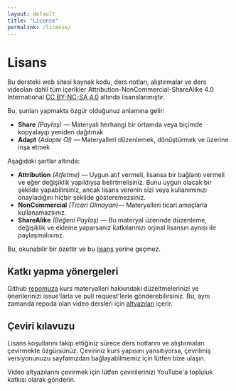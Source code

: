 ```yaml
---
layout: default
title: "License"
permalink: /license/
---
```


# Lisans

Bu dersteki web sitesi kaynak kodu, ders notları, alıştırmalar ve ders videoları dahil tüm içerikler Attribution-NonCommercial-ShareAlike 4.0 International [CC BY-NC-SA 4.0](https://creativecommons.org/licenses/by-nc-sa/4.0/) altında lisanslanmıştır.

Bu, şunları yapmakta özgür olduğunuz anlamına gelir:
- **Share** _(Paylaş)_ — Materyali herhangi bir ortamda veya biçimde kopyalayıp yeniden dağıtmak
- **Adapt** _(Adapte Ol)_ — Materyalleri düzenlemek, dönüştürmek ve üzerine inşa etmek

Aşağıdaki şartlar altında:

- **Attribution** _(Atfetme)_ — Uygun atıf vermeli, lisansa bir bağlantı vermeli ve eğer değişiklik yapıldıysa belirtmelisiniz. Bunu uygun olacak bir şekilde yapabilirsiniz, ancak lisans verenin sizi veya kullanımınızı onayladığını hiçbir şekilde gösteremezsiniz.
- **NonCommercial** _(Ticari Olmayan)_— Materyalleri ticari amaçlarla kullanamazsınız.
- **ShareAlike** _(Beğeni Paylaş)_ — Bu materyal üzerinde düzenleme, değişiklik ve ekleme yaparsanız katkılarınızı orjinal lisansın aynısı ile paylaşmalısınız. 

Bu, okunabilir bir özettir ve bu [lisans](https://creativecommons.org/licenses/by-nc-sa/4.0/legalcode) yerine geçmez.

## Katkı yapma yönergeleri


Github [repomuza](https://github.com/missing-semester/missing-semester) kurs materyalleri hakkındaki düzeltmelerinizi ve önerilerinizi issue'larla ve pull request'lerle gönderebilirsiniz. Bu, aynı zamanda repoda olan video dersleri için [altyazıları](https://github.com/missing-semester/missing-semester/tree/master/static/files/subtitles/2020) içerir.


## Çeviri kılavuzu

Lisans koşullarını takip ettiğiniz sürece ders notlarını ve alıştırmaları çevirmekte özgürsünüz.
Çeviriniz kurs yapısını yansıtıyorsa, çevrilmiş versiyonunuzu sayfamızdan bağlayabilmemiz için lütfen bize ulaşın.

Video altyazılarını çevirmek için lütfen çevirilerinizi YouTube'a topluluk katkısı olarak gönderin.

